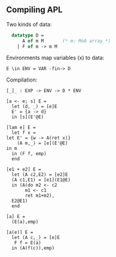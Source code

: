 ## Compiling APL

Two kinds of data:

```sml
  datatype D =
      A of m M       (* m: MoA array *)
    | F of m -> m M
```

Environments map variables (x) to data:

    E \in ENV = VAR -fin-> D

Compilation:

    [_]_ : EXP -> ENV -> D * ENV

    [a <- e; s] E =
      let (d, _) = [e]E
	  E' = {a -> d}
      in [s](E'@E)

    [lam e] E =
      let f x =
	let E' = {w -> A(ret x)}
	    (A m,_) = [e](E'@E)
	in m
      in (F f, emp)
      end

    [e1 + e2] E =
      let (A c2,E2) = [e2]E
	  (A c1,E1) = [e1](E1@E)
      in (A(do m2 <- c2
	       m1 <- c1
	       ret m1+m2),
	  E2@E1)
      end

    [a] E =
      (E(a),emp)

    [a(e)] E =
      let (A c,_) = [e]E
	   F f = E(a)
      in (A(f(c)),emp)
